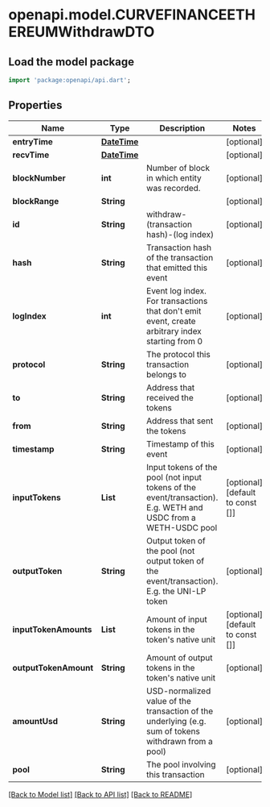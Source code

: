 # openapi.model.CURVEFINANCEETHEREUMWithdrawDTO

## Load the model package
```dart
import 'package:openapi/api.dart';
```

## Properties
Name | Type | Description | Notes
------------ | ------------- | ------------- | -------------
**entryTime** | [**DateTime**](DateTime.md) |  | [optional] 
**recvTime** | [**DateTime**](DateTime.md) |  | [optional] 
**blockNumber** | **int** | Number of block in which entity was recorded. | [optional] 
**blockRange** | **String** |  | [optional] 
**id** | **String** | withdraw-(transaction hash)-(log index) | [optional] 
**hash** | **String** | Transaction hash of the transaction that emitted this event | [optional] 
**logIndex** | **int** | Event log index. For transactions that don't emit event, create arbitrary index starting from 0 | [optional] 
**protocol** | **String** | The protocol this transaction belongs to | [optional] 
**to** | **String** | Address that received the tokens | [optional] 
**from** | **String** | Address that sent the tokens | [optional] 
**timestamp** | **String** | Timestamp of this event | [optional] 
**inputTokens** | **List<String>** | Input tokens of the pool (not input tokens of the event/transaction). E.g. WETH and USDC from a WETH-USDC pool | [optional] [default to const []]
**outputToken** | **String** | Output token of the pool (not output token of the event/transaction). E.g. the UNI-LP token | [optional] 
**inputTokenAmounts** | **List<String>** | Amount of input tokens in the token's native unit | [optional] [default to const []]
**outputTokenAmount** | **String** | Amount of output tokens in the token's native unit | [optional] 
**amountUsd** | **String** | USD-normalized value of the transaction of the underlying (e.g. sum of tokens withdrawn from a pool) | [optional] 
**pool** | **String** | The pool involving this transaction | [optional] 

[[Back to Model list]](../README.md#documentation-for-models) [[Back to API list]](../README.md#documentation-for-api-endpoints) [[Back to README]](../README.md)


